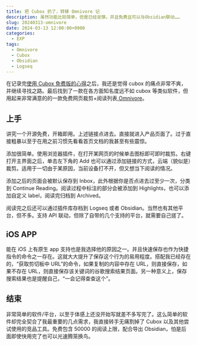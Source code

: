 ```yaml
---
title: 把 Cubox 扔了，转移 Omnivore 记
description: 虽然功能比较简单，但是已经足够。并且免费且可以与Obsidian联动……
slug: 20240313-omnivore
date: 2024-03-13 12:00:00+0900
categories:
  - EXP
tags:
  - Omnivore
  - Cubox
  - Obsidian
  - Logseq
---
```


在记录完[使用 Cubox 免费版的心得](https://deepseaxx.com/p/20240229-cubox/)之后，我还是觉得 cubox 的痛点非常不爽，并继续寻找之路。最后找到了一款在各方面知名度远不如 cubox 等类似软件，但用起来非常满意的的一款免费网页裁剪+阅读列表,[Omnivore](https://omnivore.app/home)。

## 上手

讲究一个开源免费，开箱即用。上述链接点进去。直接就进入产品页面了。过于直接粗暴以至于在用之前习惯先看看首页文档的我甚至有些震惊。

添加很简单。使用浏览器插件，在打开某网页的时候单击图标即可即时裁剪。右键打开主界面之后，单击左下角的 Add 也可以通过添加链接的方式，云端（貌似是）裁剪。适用于一切由于某原因，当前设备打不开，但又想当下阅读的情况。

添加之后的页面会被默认保存到 Inbox，此外根据你是否点进去过至少一次，分类到 Continue Reading。阅读过程中标注的部分会被添加到 Highlights，也可以添加自定义 label，阅读完归档到 Archived。

阅读完之后还可以通过插件库存档到 Logseq 或者 Obsidian。当然也有其他平台，但不多。支持 API 联动，但除了自带的几个支持的平台，就需要自己搓了。

## iOS APP

能在 iOS 上有原生 app 支持也是我选择他的原因之一。并且快速保存也作为快捷指令的命令之一存在。这就大大提升了保存这个行为的易用程度。搭配我已经存在的，“获取剪切板中 URL”的命令，如果复制的内容中存在 URL，则直接保存，如果不存在 URL，则直接保存该关键词的谷歌搜索结果页面。另一种意义上，保存搜索结果也是提醒自己，“一会记得查查这个”。

## 结束

非常简单的软件/平台，以至于体感上还没开始写就差不多写完了。这么简单的软件却完全契合了我最重要的几点需求，我直接转手无痛割掉了 Cubox 以及其他尝试使用的竞品工具。免费包含 50000 的阅读上限，配合导出 Obsidian，怕是后面即使快用完了也可以光速腾笼换鸟。

